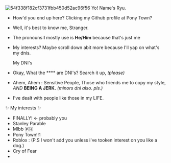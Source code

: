 ![54f338f182cf3731fbb450d52ac96f56](https://github.com/user-attachments/assets/b06a3350-a98f-4b44-97c0-a99db7834ad6)
 Yo! Name's Ryu.
- How'd you end up here? Clicking my Github profile at Pony Town?
- Well, it's best to know me, Stranger.
- The pronouns **I** mostly use is **He/Him** because that's just me
- My interests? Maybe scroll down abit more because I'll yap on what's my dnis.

  My DNI's

- Okay, What the **** are DNI's? Search it up, *(please)*
- Ahem, Ahem : Sensitive People, Those who friends me to copy my style, *AND* **BEING A JERK.**
*(minors dni also. pls.)*
- I've dealt with people like those in my LIFE.

✨ My interests ✨

- FINALLY! ← probably you
- Stanley Parable
- Mlbb 🇵🇭
- Pony Town!!1
- Roblox : (P.S I won't add you unless i've tooken interest on you like a dog.)
- Cry of Fear
- 
